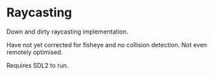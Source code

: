 # Raycasting

Down and dirty raycasting implementation.

Have not yet corrected for fisheye and no collision detection. Not even remotely optimised.

Requires SDL2 to run.
